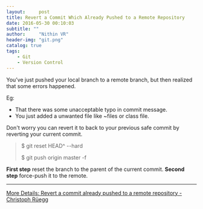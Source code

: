 ```yaml
---
layout:     post
title: Revert a Commit Which Already Pushed to a Remote Repository
date: 2016-05-30 00:10:03
subtitle: ""
author:     "Nithin VR"
header-img: "git.png"
catalog: true
tags:
	- Git
	- Version Control
---
```

You’ve just pushed your local branch to a remote branch, but then  realized that some errors happened.

Eg:
* That there was  some unacceptable typo in commit message.
* You just added a unwanted file like ~files or class file.


Don't worry you can revert it to back to your previous safe commit by reverting your current commit.

>$ git reset HEAD^ --hard
>
>$ git push origin master -f


**First step** reset the branch to the parent of the current commit.
**Second step** force-push it to the remote.

---
[More Details: Revert a commit already pushed to a remote repository -Christoph Rüegg](http://christoph.ruegg.name/blog/git-howto-revert-a-commit-already-pushed-to-a-remote-reposit.html)
